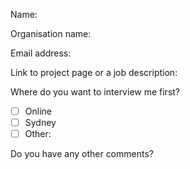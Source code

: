 Name:

Organisation name:

Email address:

Link to project page or a job description:

Where do you want to interview me first?
- [ ] Online
- [ ] Sydney
- [ ] Other:

Do you have any other comments?
